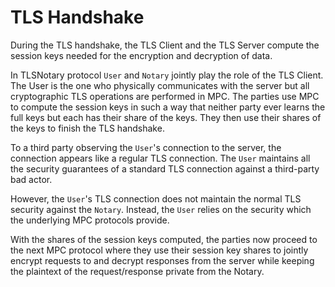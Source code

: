 # TLS Handshake

During the TLS handshake, the TLS Client and the TLS Server compute the session keys needed for the encryption and decryption of data.

In TLSNotary protocol `User` and `Notary` jointly play the role of the TLS Client. The User is the one who physically communicates with the server but all cryptographic TLS operations are performed in MPC.
The parties use MPC to compute the session keys in such a way that neither party ever learns the full keys but each has their share of the keys.
They then use their shares of the keys to finish the TLS handshake.

To a third party observing the `User`'s connection to the server, the connection appears like a regular TLS connection. The `User` maintains all the security guarantees of a standard TLS connection against a third-party bad actor.

However, the `User`'s TLS connection does not maintain the normal TLS security against the `Notary`. Instead, the `User` relies on the security which the underlying MPC protocols provide.

With the shares of the session keys computed, the parties now proceed to the next MPC protocol where they use their session key shares to jointly encrypt requests to and decrypt responses from the server while keeping the plaintext of the request/response private from the Notary.
